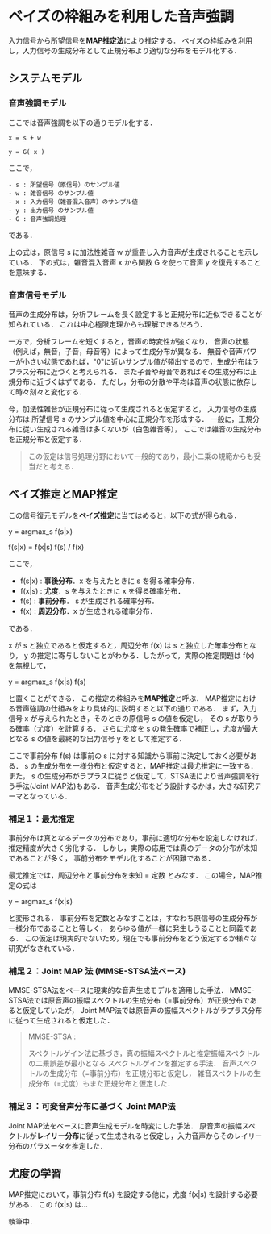 # ベイズの枠組みを利用した音声強調

入力信号から所望信号を**MAP推定法**により推定する．
ベイズの枠組みを利用し，入力信号の生成分布として正規分布より適切な分布をモデル化する．


## システムモデル

### 音声強調モデル
 ここでは音声強調を以下の通りモデル化する．

    x = s + w

    y = G( x )

ここで，

    - s : 所望信号（原信号）のサンプル値
    - w : 雑音信号 のサンプル値
    - x : 入力信号（雑音混入音声）のサンプル値
    - y : 出力信号 のサンプル値
    - G : 音声強調処理
である．

上の式は，原信号 s に加法性雑音 w が重畳し入力音声が生成されることを示している．
下の式は，雑音混入音声 x から関数 G を使って音声 y を復元することを意味する．

### 音声信号モデル

音声の生成分布は，分析フレームを長く設定すると正規分布に近似できることが知られている．
これは中心極限定理からも理解できるだろう．

一方で，分析フレームを短くすると，音声の時変性が強くなり，
音声の状態（例えば，無音，子音，母音等）によって生成分布が異なる．
無音や音声パワーが小さい状態であれば，"0"に近いサンプル値が頻出するので，生成分布はラプラス分布に近づくと考えられる．
また子音や母音であればその生成分布は正規分布に近づくはずである．
ただし，分布の分散や平均は音声の状態に依存して時々刻々と変化する．

今，加法性雑音が正規分布に従って生成されると仮定すると，
入力信号の生成分布は 所望信号 s のサンプル値を中心に正規分布を形成する．
一般に，正規分布に従い生成される雑音は多くないが（白色雑音等），
ここでは雑音の生成分布を正規分布と仮定する．

> この仮定は信号処理分野において一般的であり，最小二乗の規範からも妥当だと考える．


## ベイズ推定とMAP推定

この信号復元モデルを**ベイズ推定**に当てはめると，以下の式が得られる．

y = argmax_s  f(s|x)

f(s|x) = f(x|s) f(s) / f(x)

ここで，

- f(s|x) : **事後分布**．x を与えたときに s を得る確率分布．
- f(x|s) : **尤度**．s を与えたときに x を得る確率分布．
- f(s) : **事前分布**． s が生成される確率分布．
- f(x) : **周辺分布**．x が生成される確率分布．

である．

 x が  s と独立であると仮定すると，周辺分布 f(x) は s と独立した確率分布となり，
 y の推定に寄与しないことがわかる．したがって，実際の推定問題は f(x) を無視して，
 
 y = argmax_s  f(x|s) f(s)

と置くことができる．
この推定の枠組みを**MAP推定**と呼ぶ．
MAP推定における音声強調の仕組みをより具体的に説明すると以下の通りである．
まず，入力信号 x が与えられたとき，そのときの原信号 s の値を仮定し，
その s が取りうる確率（尤度）を計算する．
さらに尤度を s の発生確率で補正し，尤度が最大となる s の値を最終的な出力信号 y をとして推定する．

ここで事前分布 f(s) は事前の s に対する知識から事前に決定しておく必要がある．
s の生成分布を一様分布と仮定すると，MAP推定は最尤推定に一致する．
また， s の生成分布がラプラスに従うと仮定して，STSA法により音声強調を行う手法(Joint MAP法)もある．
音声生成分布をどう設計するかは，大きな研究テーマとなっている．

### 補足１：最尤推定

事前分布は真となるデータの分布であり，事前に適切な分布を設定しなければ，推定精度が大きく劣化する．
しかし，実際の応用では真のデータの分布が未知であることが多く，
事前分布をモデル化することが困難である．

最尤推定では，周辺分布と事前分布を未知 = 定数 とみなす．
この場合，MAP推定の式は

 y = argmax_s  f(x|s)
 
と変形される．
事前分布を定数とみなすことは，すなわち原信号の生成分布が一様分布であることと等しく，
あらゆる値が一様に発生しうることと同義である．
この仮定は現実的でないため，現在でも事前分布をどう仮定するか様々な研究がなされている．

### 補足２：Joint MAP 法 (MMSE-STSA法ベース)

MMSE-STSA法をベースに現実的な音声生成モデルを適用した手法．
MMSE-STSA法では原音声の振幅スペクトルの生成分布（=事前分布）が正規分布であると仮定していたが，
Joint MAP法では原音声の振幅スペクトルがラプラス分布に従って生成されると仮定した．
 
> MMSE-STSA : 
>
> スペクトルゲイン法に基づき，真の振幅スペクトルと推定振幅スペクトルの二乗誤差が最小となる
> スペクトルゲインを推定する手法．
> 音声スペクトルの生成分布（=事前分布）を正規分布と仮定し，
> 雑音スペクトルの生成分布（=尤度）もまた正規分布と仮定した．


### 補足３：可変音声分布に基づく Joint MAP法


Joint MAP法をベースに音声生成モデルを時変にした手法．
原音声の振幅スペクトルが**レイリー分布**に従って生成されると仮定し，入力音声からそのレイリー分布のパラメータを推定した．


## 尤度の学習

MAP推定において，事前分布 f(s) を設定する他に，尤度 f(x|s) を設計する必要がある．
この f(x|s) は...

執筆中．
